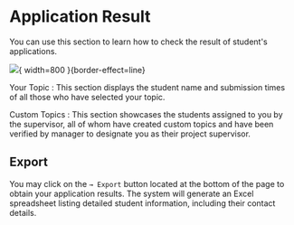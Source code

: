 # Application Result

You can use this section to learn how to check the result of student's applications.

![](result.jpg){ width=800 }{border-effect=line}

Your Topic
: This section displays the student name and submission times of all those who have selected your topic.

Custom Topics
: This section showcases the students assigned to you by the supervisor, all of whom have created custom topics and have
been verified by manager to designate you as their project supervisor.

## Export
You may click on the `→ Export` button located at the bottom of the page to obtain your application results. The system will
generate an Excel spreadsheet listing detailed student information, including their contact details.



